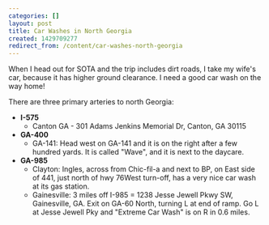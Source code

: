 ```yaml
---
categories: []
layout: post
title: Car Washes in North Georgia
created: 1429709277
redirect_from: /content/car-washes-north-georgia
---
```

When I head out for SOTA and the trip includes dirt roads, I take my wife's car, because it has higher ground clearance.  I need a good car wash on the way home!

There are three primary arteries to north Georgia:

* **I-575**
    * Canton GA - 301 Adams Jenkins Memorial Dr, Canton, GA 30115
* **GA-400**
    * GA-141:  Head west on GA-141 and it is on the right after a few hundred yards.  It is called "Wave", and it is next to the daycare.
* **GA-985**
    * Clayton: Ingles, across from Chic-fil-a and next to BP, on East side of 441, just north of hwy 76West turn-off, has a very nice car wash at its gas station.
    * Gainesville: 3 miles off I-985 = 1238 Jesse Jewell Pkwy SW, Gainesville, GA. Exit on GA-60 North, turning L at end of ramp.  Go L at Jesse Jewell Pky and "Extreme Car Wash" is on R in 0.6 miles.
